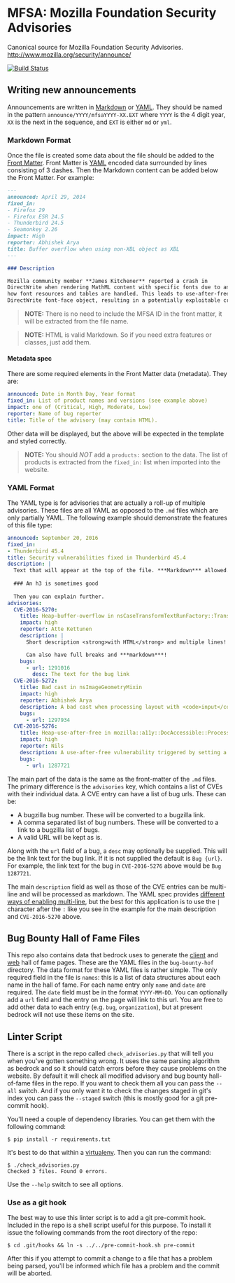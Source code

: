 # MFSA: Mozilla Foundation Security Advisories

Canonical source for Mozilla Foundation Security Advisories. http://www.mozilla.org/security/announce/

[![Build Status](https://circleci.com/gh/circleci/mozilla/foundation-security-advisories.svg?style=svg)](https://circleci.com/gh/mozilla/foundation-security-advisories)

## Writing new announcements

Announcements are written in [Markdown](http://daringfireball.net/projects/markdown/basics) or [YAML](http://yaml.org/spec/1.1/). They should
be named in the pattern `announce/YYYY/mfsaYYYY-XX.EXT` where `YYYY` is the 4 digit year, `XX` is
the next in the sequence, and `EXT` is either `md` or `yml`. 

### Markdown Format

Once the file is created some data about the file should be added to the
[Front Matter](http://jekyllrb.com/docs/frontmatter/). Front Matter is [YAML](http://yaml.org/spec/1.1/)
encoded data surrounded by lines consisting of 3 dashes. Then the Markdown content can be added below the 
Front Matter. For example:

```markdown
---
announced: April 29, 2014
fixed_in:
- Firefox 29
- Firefox ESR 24.5
- Thunderbird 24.5
- Seamonkey 2.26
impact: High
reporter: Abhishek Arya
title: Buffer overflow when using non-XBL object as XBL
---

### Description

Mozilla community member **James Kitchener** reported a crash in
DirectWrite when rendering MathML content with specific fonts due to an error in
how font resources and tables are handled. This leads to use-after-free of a
DirectWrite font-face object, resulting in a potentially exploitable crash.
```

> **NOTE:** There is no need to include the MFSA ID in the front matter, it will be extracted from the file name.

> **NOTE:** HTML is valid Markdown. So if you need extra features or classes, just add them.

#### Metadata spec

There are some required elements in the Front Matter data (metadata). They are:

```yaml
announced: Date in Month Day, Year format
fixed_in: List of product names and versions (see example above)
impact: one of (Critical, High, Moderate, Low)
reporter: Name of bug reporter
title: Title of the advisory (may contain HTML).
```

Other data will be displayed, but the above will be expected in the template and styled correctly.

> **NOTE:** You should *NOT* add a `products:` section to the data. The list of products is extracted
> from the `fixed_in:` list when imported into the website.

### YAML Format

The YAML type is for advisories that are actually a roll-up of multiple advisories. These files are all YAML
as opposed to the `.md` files which are only partially YAML. The following example should demonstrate the
features of this file type:

```yaml
announced: September 20, 2016
fixed_in:
- Thunderbird 45.4
title: Security vulnerabilities fixed in Thunderbird 45.4
description: |
  Text that will appear at the top of the file. ***Markdown*** allowed.
  
  ### An h3 is sometimes good
  
  Then you can explain further.
advisories:
  CVE-2016-5270:
    title: Heap-buffer-overflow in nsCaseTransformTextRunFactory::TransformString
    impact: high
    reporter: Atte Kettunen
    description: |
      Short description <strong>with HTML</strong> and multiple lines!

      Can also have full breaks and ***markdown***!
    bugs:
      - url: 1291016
        desc: The text for the bug link
  CVE-2016-5272:
    title: Bad cast in nsImageGeometryMixin
    impact: high
    reporter: Abhishek Arya
    description: A bad cast when processing layout with <code>input</code> elements can result in a potentially exploitable crash.
    bugs:
      - url: 1297934
  CVE-2016-5276:
    title: Heap-use-after-free in mozilla::a11y::DocAccessible::ProcessInvalidationList
    impact: high
    reporter: Nils
    description: A use-after-free vulnerability triggered by setting a <code>aria-owns</code> attribute
    bugs:
      - url: 1287721
```

The main part of the data is the same as the front-matter of the `.md` files. The primary difference is the `advisories`
key, which contains a list of CVEs with their individual data. A CVE entry can have a list of bug urls. These can be:

* A bugzilla bug number. These will be converted to a bugzilla link.
* A comma separated list of bug numbers. These will be converted to a link to a bugzilla list of bugs.
* A valid URL will be kept as is.

Along with the `url` field of a bug, a `desc` may optionally be supplied. This will be the link text
for the bug link. If it is not supplied the default is `Bug {url}`. For example, the link text for
the bug in `CVE-2016-5276` above would be `Bug 1287721`.

The main `description` field as well as those of the CVE entries can be multi-line and will be processed
as markdown. The YAML spec provides [different ways of enabling multi-line](http://yaml.org/spec/1.1/#id926836), 
but the best for this application is to use the `|` character after the `:` 
like you see in the example for the main description and `CVE-2016-5270` above.

## Bug Bounty Hall of Fame Files

This repo also contains data that bedrock uses to generate the
[client](https://www.mozilla.org/en-US/security/bug-bounty/hall-of-fame/) and
[web](https://www.mozilla.org/en-US/security/bug-bounty/web-hall-of-fame/) hall of fame pages.
These are the YAML files in the `bug-bounty-hof` directory. The data format for these YAML files is rather simple.
The only required field in the file is `names`: this is a list of data structures about each name in the hall of fame.
For each name entry only `name` and `date` are required. The `date` field must be in the format `YYYY-MM-DD`.
You can optionally add a `url` field and the entry on the page will link to this url. You are free to add other
data to each entry (e.g. `bug`, `organization`), but at present bedrock will not use these items on the site.

## Linter Script

There is a script in the repo called `check_advisories.py` that will tell you when you've gotten something wrong. It uses
the same parsing algorithm as bedrock and so it should catch errors before they cause problems
on the website. By default it will check all modified advisory and bug bounty hall-of-fame files in the repo. If you want
to check them all you can pass the `--all` switch. And if you only want it to check the changes
staged in git's index you can pass the `--staged` switch (this is mostly good for a git pre-commit hook).

You'll need a couple of dependency libraries. You can get them with the following command:

```shell
$ pip install -r requirements.txt
```

It's best to do that within a [virtualenv](http://virtualenv.readthedocs.org/en/latest/).
Then you can run the command:

```shell
$ ./check_advisories.py
Checked 3 files. Found 0 errors.
```

Use the `--help` switch to see all options.

### Use as a git hook

The best way to use this linter script is to add a git pre-commit hook. Included in the repo is a
shell script useful for this purpose. To install it issue the following commands from the root
directory of the repo:

```shell
$ cd .git/hooks && ln -s ../../pre-commit-hook.sh pre-commit
```

After this if you attempt to commit a change to a file that has a problem being parsed, you'll be
informed which file has a problem and the commit will be aborted.
